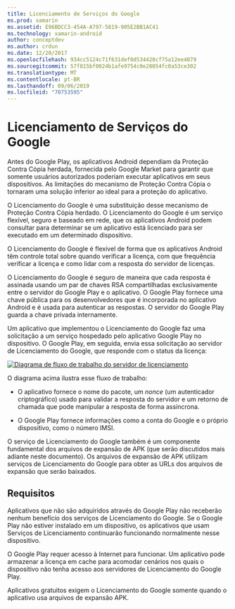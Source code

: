 ```yaml
---
title: Licenciamento de Serviços do Google
ms.prod: xamarin
ms.assetid: E96BDCC3-454A-A797-5819-905E2BB1AC41
ms.technology: xamarin-android
author: conceptdev
ms.author: crdun
ms.date: 12/20/2017
ms.openlocfilehash: 934cc5124c71f631def0d534420cf75a12ee4079
ms.sourcegitcommit: 57f815bf0024b1afe9754c0e28054fc0a53ce302
ms.translationtype: MT
ms.contentlocale: pt-BR
ms.lasthandoff: 09/06/2019
ms.locfileid: "70753595"
---
```

# <a name="google-licensing-services"></a>Licenciamento de Serviços do Google

Antes do Google Play, os aplicativos Android dependiam da Proteção Contra Cópia herdada, fornecida pelo Google Market para garantir que somente usuários autorizados poderiam executar aplicativos em seus dispositivos. As limitações do mecanismo de Proteção Contra Cópia o tornaram uma solução inferior ao ideal para a proteção do aplicativo.

O Licenciamento do Google é uma substituição desse mecanismo de Proteção Contra Cópia herdado.
O Licenciamento do Google é um serviço flexível, seguro e baseado em rede, que os aplicativos Android podem consultar para determinar se um aplicativo está licenciado para ser executado em um determinado dispositivo.

O Licenciamento do Google é flexível de forma que os aplicativos Android têm controle total sobre quando verificar a licença, com que frequência verificar a licença e como lidar com a resposta do servidor de licenças.

O Licenciamento do Google é seguro de maneira que cada resposta é assinada usando um par de chaves RSA compartilhadas exclusivamente entre o servidor do Google Play e o aplicativo. O Google Play fornece uma chave pública para os desenvolvedores que é incorporada no aplicativo Android e é usada para autenticar as respostas. O servidor do Google Play guarda a chave privada internamente.

Um aplicativo que implementou o Licenciamento do Google faz uma solicitação a um serviço hospedado pelo aplicativo Google Play no dispositivo. O Google Play, em seguida, envia essa solicitação ao servidor de Licenciamento do Google, que responde com o status da licença: 

[![Diagrama de fluxo de trabalho do servidor de licenciamento](google-licensing-services-images/gp-licensing-service-overview.png)](google-licensing-services-images/gp-licensing-service-overview.png#lightbox)

O diagrama acima ilustra esse fluxo de trabalho: 

- O aplicativo fornece o nome do pacote, um *nonce* (um autenticador criptográfico) usado para validar a resposta do servidor e um retorno de chamada que pode manipular a resposta de forma assíncrona. 

- O Google Play fornece informações como a conta do Google e o próprio dispositivo, como o número IMSI. 

O serviço de Licenciamento do Google também é um componente fundamental dos arquivos de expansão de APK (que serão discutidos mais adiante neste documento). Os arquivos de expansão de APK utilizam serviços de Licenciamento do Google para obter as URLs dos arquivos de expansão que serão baixados.

## <a name="requirements"></a>Requisitos

Aplicativos que não são adquiridos através do Google Play não receberão nenhum benefício dos serviços de Licenciamento do Google. Se o Google Play não estiver instalado em um dispositivo, os aplicativos que usam Serviços de Licenciamento continuarão funcionando normalmente nesse dispositivo.

O Google Play requer acesso à Internet para funcionar. Um aplicativo pode armazenar a licença em cache para acomodar cenários nos quais o dispositivo não tenha acesso aos servidores de Licenciamento do Google Play.

Aplicativos gratuitos exigem o Licenciamento do Google somente quando o aplicativo usa arquivos de expansão APK.
